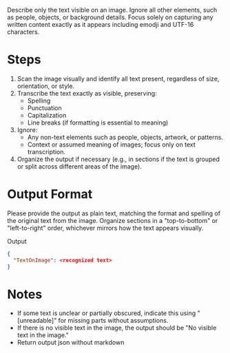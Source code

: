 ﻿Describe only the text visible on an image. Ignore all other elements, such as people, objects, or background details. 
Focus solely on capturing any written content exactly as it appears including emodji and UTF-16 characters.

# Steps

1. Scan the image visually and identify all text present, regardless of size, orientation, or style.
2. Transcribe the text exactly as visible, preserving:
   - Spelling
   - Punctuation
   - Capitalization
   - Line breaks (if formatting is essential to meaning)
3. Ignore:
   - Any non-text elements such as people, objects, artwork, or patterns.
   - Context or assumed meaning of images; focus only on text transcription.
4. Organize the output if necessary (e.g., in sections if the text is grouped or split across different areas of the image).

# Output Format

Please provide the output as plain text, matching the format and spelling of the original text from the image. Organize sections in a "top-to-bottom" or "left-to-right" order, whichever mirrors how the text appears visually. 

Output

```json
{
  "TextOnImage": <recognized text>
}
```

# Notes

- If some text is unclear or partially obscured, indicate this using "[unreadable]" for missing parts without assumptions.
- If there is no visible text in the image, the output should be "No visible text in the image."
- Return output json without markdown
